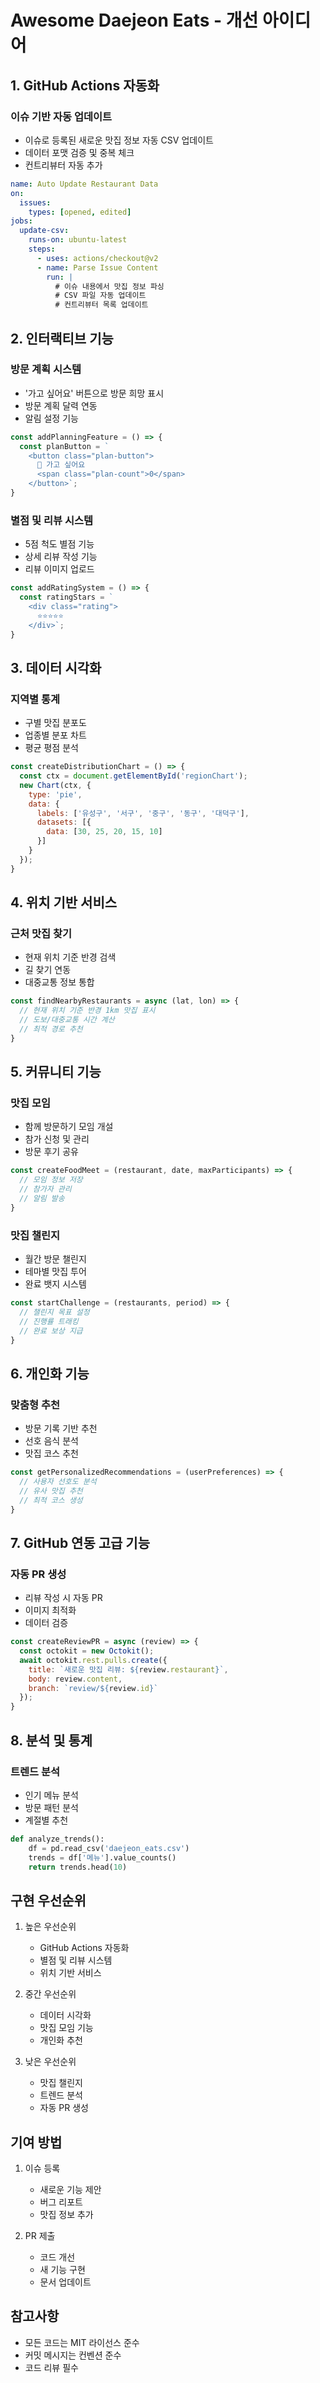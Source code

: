 # Awesome Daejeon Eats - 개선 아이디어

## 1. GitHub Actions 자동화

### 이슈 기반 자동 업데이트
- 이슈로 등록된 새로운 맛집 정보 자동 CSV 업데이트
- 데이터 포맷 검증 및 중복 체크
- 컨트리뷰터 자동 추가

```yaml
name: Auto Update Restaurant Data
on:
  issues:
    types: [opened, edited]
jobs:
  update-csv:
    runs-on: ubuntu-latest
    steps:
      - uses: actions/checkout@v2
      - name: Parse Issue Content
        run: |
          # 이슈 내용에서 맛집 정보 파싱
          # CSV 파일 자동 업데이트
          # 컨트리뷰터 목록 업데이트
```

## 2. 인터랙티브 기능

### 방문 계획 시스템
- '가고 싶어요' 버튼으로 방문 희망 표시
- 방문 계획 달력 연동
- 알림 설정 기능

```javascript
const addPlanningFeature = () => {
  const planButton = `
    <button class="plan-button">
      📅 가고 싶어요 
      <span class="plan-count">0</span>
    </button>`;
}
```

### 별점 및 리뷰 시스템
- 5점 척도 별점 기능
- 상세 리뷰 작성 기능
- 리뷰 이미지 업로드

```javascript
const addRatingSystem = () => {
  const ratingStars = `
    <div class="rating">
      ⭐️⭐️⭐️⭐️⭐️
    </div>`;
}
```

## 3. 데이터 시각화

### 지역별 통계
- 구별 맛집 분포도
- 업종별 분포 차트
- 평균 평점 분석

```javascript
const createDistributionChart = () => {
  const ctx = document.getElementById('regionChart');
  new Chart(ctx, {
    type: 'pie',
    data: {
      labels: ['유성구', '서구', '중구', '동구', '대덕구'],
      datasets: [{
        data: [30, 25, 20, 15, 10]
      }]
    }
  });
}
```

## 4. 위치 기반 서비스

### 근처 맛집 찾기
- 현재 위치 기준 반경 검색
- 길 찾기 연동
- 대중교통 정보 통합

```javascript
const findNearbyRestaurants = async (lat, lon) => {
  // 현재 위치 기준 반경 1km 맛집 표시
  // 도보/대중교통 시간 계산
  // 최적 경로 추천
}
```

## 5. 커뮤니티 기능

### 맛집 모임
- 함께 방문하기 모임 개설
- 참가 신청 및 관리
- 방문 후기 공유

```javascript
const createFoodMeet = (restaurant, date, maxParticipants) => {
  // 모임 정보 저장
  // 참가자 관리
  // 알림 발송
}
```

### 맛집 챌린지
- 월간 방문 챌린지
- 테마별 맛집 투어
- 완료 뱃지 시스템

```javascript
const startChallenge = (restaurants, period) => {
  // 챌린지 목표 설정
  // 진행률 트래킹
  // 완료 보상 지급
}
```

## 6. 개인화 기능

### 맞춤형 추천
- 방문 기록 기반 추천
- 선호 음식 분석
- 맛집 코스 추천

```javascript
const getPersonalizedRecommendations = (userPreferences) => {
  // 사용자 선호도 분석
  // 유사 맛집 추천
  // 최적 코스 생성
}
```

## 7. GitHub 연동 고급 기능

### 자동 PR 생성
- 리뷰 작성 시 자동 PR
- 이미지 최적화
- 데이터 검증

```javascript
const createReviewPR = async (review) => {
  const octokit = new Octokit();
  await octokit.rest.pulls.create({
    title: `새로운 맛집 리뷰: ${review.restaurant}`,
    body: review.content,
    branch: `review/${review.id}`
  });
}
```

## 8. 분석 및 통계

### 트렌드 분석
- 인기 메뉴 분석
- 방문 패턴 분석
- 계절별 추천

```python
def analyze_trends():
    df = pd.read_csv('daejeon_eats.csv')
    trends = df['메뉴'].value_counts()
    return trends.head(10)
```

## 구현 우선순위

1. 높은 우선순위
   - GitHub Actions 자동화
   - 별점 및 리뷰 시스템
   - 위치 기반 서비스

2. 중간 우선순위
   - 데이터 시각화
   - 맛집 모임 기능
   - 개인화 추천

3. 낮은 우선순위
   - 맛집 챌린지
   - 트렌드 분석
   - 자동 PR 생성

## 기여 방법

1. 이슈 등록
   - 새로운 기능 제안
   - 버그 리포트
   - 맛집 정보 추가

2. PR 제출
   - 코드 개선
   - 새 기능 구현
   - 문서 업데이트

## 참고사항

- 모든 코드는 MIT 라이선스 준수
- 커밋 메시지는 컨벤션 준수
- 코드 리뷰 필수
